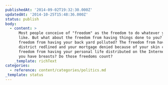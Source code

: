 ```yaml
---
publishedAt: '2014-09-02T19:32:30.000Z'
updatedAt: '2014-10-25T15:48:36.000Z'
status: publish
body:
  - content: >
      Most people conceive of "freedom" as the freedom to do whatever you'd
      like. But what about the freedom from having things done to you? Like the
      freedom from having your back yard polluted? The freedom from having your
      district redlined and your mortgage denied because of your skin color? The
      freedom from having your personal life distributed on the Internet because
      you have breasts? Do those freedoms count?
    _template: richText
categories:
  - reference: content/categories/politics.md
_template: status
---
```



